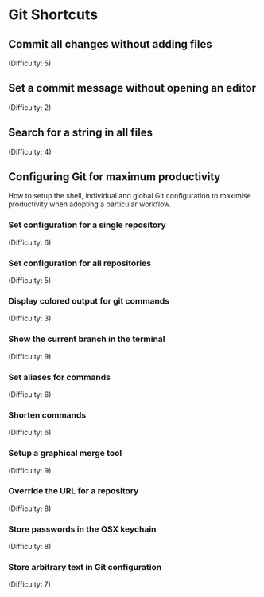 # Git Shortcuts
## Commit all changes without adding files
(Difficulty: 5)

## Set a commit message without opening an editor
(Difficulty: 2)

## Search for a string in all files
(Difficulty: 4)

## Configuring Git for maximum productivity
How to setup the shell, individual and global Git configuration to maximise productivity when adopting a particular workflow.

### Set configuration for a single repository
(Difficulty: 6)

### Set configuration for all repositories
(Difficulty: 5)

### Display colored output for git commands
(Difficulty: 3)

### Show the current branch in the terminal
(Difficulty: 9)

### Set aliases for commands
(Difficulty: 6)

### Shorten commands
(Difficulty: 6)

### Setup a graphical merge tool
(Difficulty: 9)

### Override the URL for a repository
(Difficulty: 8)

### Store passwords in the OSX keychain
(Difficulty: 8)

### Store arbitrary text in Git configuration
(Difficulty: 7)
